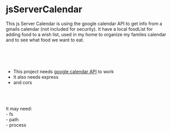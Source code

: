 # jsServerCalendar



This js Server Calendar is using the google calendar API
to get info from a gmails calendar (not included for security).
It have a local foodList for adding food to a wish list, used
in my home to organize my familes calendar and to see what food
we want to eat.
<br>
<br>
<br>
<br>
<br>
- This project needs <a href="https://developers.google.com/calendar/api/quickstart/nodejs">google calendar API</a> to work <br>
- It also needs express
- and cors
<br>
<br>
<br>
It may need: <br>
- fs <br>
- path <br>
- process <br>
